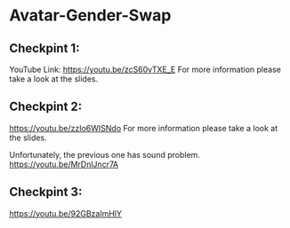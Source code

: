 # Avatar-Gender-Swap

## Checkpint 1:
YouTube Link: https://youtu.be/zcS60vTXE_E
For more information please take a look at the slides. 

## Checkpint 2:
https://youtu.be/zzIo6WISNdo
For more information please take a look at the slides. 

Unfortunately, the previous one has sound problem.
https://youtu.be/MrDnlJncr7A

## Checkpint 3:
https://youtu.be/92GBzaImHlY
 
